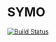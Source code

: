 # SYMO
[![Build Status](https://travis-ci.org/hepa/symo.svg?branch=master)](https://travis-ci.org/hepa/symo)
